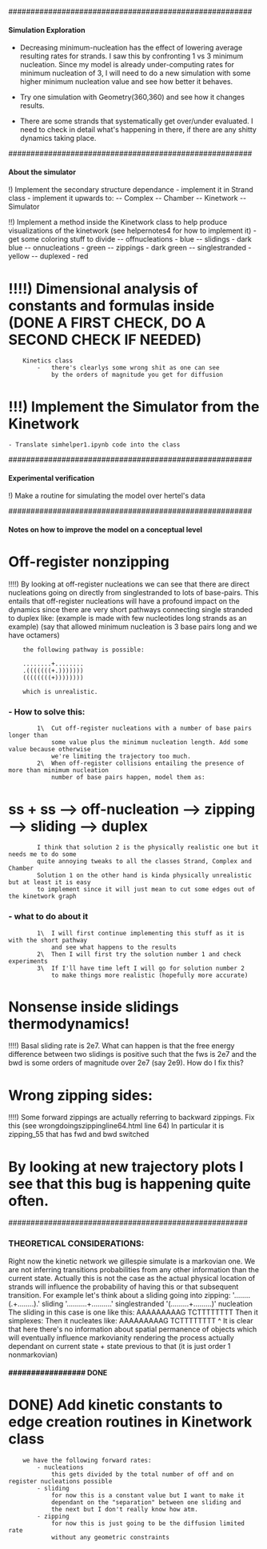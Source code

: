 #######################################################
#### Simulation Exploration 

-   Decreasing minimum-nucleation has the effect of lowering average resulting rates for strands.
    I saw this by confronting 1 vs 3 minimum nucleation. 
    Since my model is already under-computing rates for minimum nucleation of 3, I will need to 
    do a new simulation with some higher minimum nucleation value and see how better it behaves. 

-   Try one simulation with Geometry(360,360) and see how it changes results. 

-   There are some strands that systematically get over/under evaluated.
    I need to check in detail what's happening in there, if there are any shitty dynamics taking place. 

#######################################################
#### About the simulator

!) Implement the secondary structure dependance 
    - implement it in Strand class
    - implement it upwards to: 
        -- Complex 
        -- Chamber 
        -- Kinetwork 
        -- Simulator

!!) Implement a method inside the Kinetwork class 
    to help produce visualizations of the kinetwork
    (see helpernotes4 for how to implement it)
    - get some coloring stuff to divide 
        -- offnucleations - blue
        -- slidings       - dark blue 
        -- onnucleations  - green
        -- zippings       - dark green
        -- singlestranded - yellow
        -- duplexed       - red 

# !!!!) Dimensional analysis of constants and formulas inside (DONE A FIRST CHECK, DO A SECOND CHECK IF NEEDED)
        Kinetics class 
            -   there's clearlys some wrong shit as one can see
                by the orders of magnitude you get for diffusion



# !!!) Implement the Simulator from the Kinetwork 
    - Translate simhelper1.ipynb code into the class 


#######################################################
#### Experimental verification

!) Make a routine for simulating the model over hertel's data 


#######################################################
#### Notes on how to improve the model on a conceptual level

#       Off-register nonzipping
!!!!)   By looking at off-register nucleations we can see that there are direct nucleations
        going on directly from singlestranded to lots of base-pairs.
        This entails that off-register nucleations will have a profound impact on the dynamics
        since there are very short pathways connecting single stranded to duplex like: 
        (example is made with few nucleotides long strands as an example)
        (say that allowed minimum nucleation is 3 base pairs long and we have octamers)


        the following pathway is possible:

        ........+........
        .(((((((+.)))))))
        ((((((((+))))))))

        which is unrealistic. 

###     - How to solve this: 
            1\  Cut off-register nucleations with a number of base pairs longer than 
                some value plus the minimum nucleation length. Add some value because otherwise
                we're limiting the trajectory too much. 
            2\  When off-register collisions entailing the presence of more than minimum nucleation
                number of base pairs happen, model them as:
#                          ss + ss --> off-nucleation --> zipping --> sliding --> duplex 
        
            I think that solution 2 is the physically realistic one but it needs me to do some 
            quite annoying tweaks to all the classes Strand, Complex and Chamber
            Solution 1 on the other hand is kinda physically unrealistic but at least it is easy
            to implement since it will just mean to cut some edges out of the kinetwork graph 

###     - what to do about it
            1\  I will first continue implementing this stuff as it is with the short pathway 
                and see what happens to the results
            2\  Then I will first try the solution number 1 and check experiments
            3\  If I'll have time left I will go for solution number 2 
                to make things more realistic (hopefully more accurate)

#       Nonsense inside slidings thermodynamics!
!!!!)   Basal sliding rate is 2e7.
        What can happen is that the free energy difference between two slidings is positive 
        such that the fws is 2e7 and the bwd is some orders of magnitude over 2e7 (say 2e9).
        How do I fix this? 

#       Wrong zipping sides: 
!!!!)   Some forward zippings are actually referring to backward zippings. 
        Fix this (see wrongdoingszippingline64.html line 64)
        In particular it is zipping_55 that has fwd and bwd switched
#       By looking at new trajectory plots I see that this bug is happening quite often. 

         


######################################################
### THEORETICAL CONSIDERATIONS: 

<Non-Markovianity>
Right now the kinetic network we gillespie simulate is a markovian one. 
We are not inferring transitions probabilities from any other information than the current state. 
Actually this is not the case as the actual physical location of strands will influence the probability
of having this or that subsequent transition. For example let's think about a sliding going into zipping: 
'........(.+........).' sliding
'..........+..........' singlestranded
'(.........+.........)' nucleation
The sliding in this case is one like this: AAAAAAAAAG
                                                   TCTTTTTTTT 
Then it simplexes: 
Then it nucleates like: AAAAAAAAAG
                        TCTTTTTTTT
                        ^
It is clear that here there's no information about spatial permanence of objects 
which will eventually influence markovianity rendering the process actually dependant
on current state + state previous to that (it is just order 1 nonmarkovian)


#### #################################################
#### ################# DONE ##########################
#### #################################################


# DONE) Add kinetic constants to edge creation routines in Kinetwork class
        we have the following forward rates:
            - nucleations
                this gets divided by the total number of off and on register nucleations possible 
            - sliding
                for now this is a constant value but I want to make it 
                dependant on the "separation" between one sliding and 
                the next but I don't really know how atm. 
            - zipping
                for now this is just going to be the diffusion limited rate
                without any geometric constraints
    
    